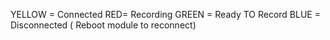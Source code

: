 YELLOW = Connected
RED= Recording
GREEN = Ready TO Record
BLUE = Disconnected ( Reboot module to reconnect)
